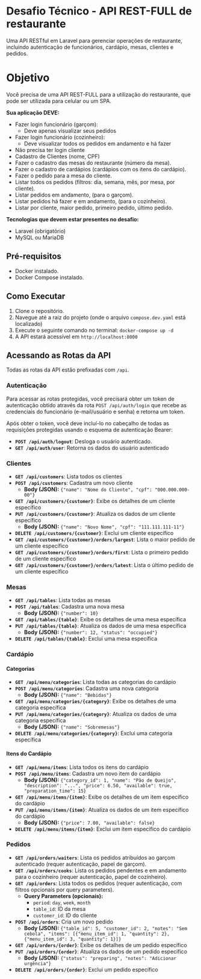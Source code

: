 # Desafio Técnico - API REST-FULL de restaurante
Uma API RESTful em Laravel para gerenciar operações de restaurante, incluindo autenticação de funcionários, cardápio, mesas, clientes e pedidos.

# Objetivo

Você precisa de uma API REST-FULL para a utilização do restaurante, que pode ser utilizada para celular ou um SPA.

**Sua aplicação DEVE:**

* Fazer login funcionário (garçom):
    * Deve apenas visualizar seus pedidos
* Fazer login funcionário (cozinheiro):
    * Deve visualizar todos os pedidos em andamento e há fazer
* Não precisa ter login cliente
* Cadastro de Clientes (nome, CPF)
* Fazer o cadastro das mesas do restaurante (número da mesa).
* Fazer o cadastro de cardápios (cardápios com os itens do cardápio).
* Fazer o pedido para a mesa do cliente.
* Listar todos os pedidos (filtros: dia, semana, mês, por mesa, por cliente).
* Listar pedidos em andamento, (para o garçom).
* Listar pedidos há fazer e em andamento, (para o cozinheiro).
* Listar por cliente, maior pedido, primeiro pedido, último pedido.

**Tecnologias que devem estar presentes no desafio:**

* Laravel (obrigatório)
* MySQL ou MariaDB

## Pré-requisitos

* Docker instalado.
* Docker Compose instalado.

## Como Executar

1.  Clone o repositório.
2.  Navegue até a raiz do projeto (onde o arquivo `compose.dev.yaml` está localizado)
3.  Execute o seguinte comando no terminal: `docker-compose up -d`
4.  A API estará acessível em `http://localhost:8000`

## Acessando as Rotas da API

Todas as rotas da API estão prefixadas com `/api`.

### Autenticação

Para acessar as rotas protegidas, você precisará obter um token de autenticação obtido através da rota `POST /api/auth/login` que recebe as credenciais do funcionário (e-mail/usuário e senha) e retorna um token.

Após obter o token, você deve incluí-lo no cabeçalho de todas as requisições protegidas usando o esquema de autenticação Bearer:

* **`POST /api/auth/logout`**: Desloga o usuário autenticado.
* **`GET /api/auth/user`**: Retorna os dados do usuário autenticado

### Clientes

* **`GET /api/customers`**: Lista todos os clientes 
* **`POST /api/customers`**: Cadastra um novo cliente 
    * **Body (JSON):** `{"name": "Nome do Cliente", "cpf": "000.000.000-00"}`
* **`GET /api/customers/{customer}`**: Exibe os detalhes de um cliente específico 
* **`PUT /api/customers/{customer}`**: Atualiza os dados de um cliente específico 
    * **Body (JSON):** `{"name": "Novo Nome", "cpf": "111.111.111-11"}`
* **`DELETE /api/customers/{customer}`**: Exclui um cliente específico 
* **`GET /api/customers/{customer}/orders/largest`**: Lista o maior pedido de um cliente específico 
* **`GET /api/customers/{customer}/orders/first`**: Lista o primeiro pedido de um cliente específico 
* **`GET /api/customers/{customer}/orders/latest`**: Lista o último pedido de um cliente específico 

### Mesas

* **`GET /api/tables`**: Lista todas as mesas 
* **`POST /api/tables`**: Cadastra uma nova mesa 
    * **Body (JSON):** `{"number": 10}`
* **`GET /api/tables/{table}`**: Exibe os detalhes de uma mesa específica 
* **`PUT /api/tables/{table}`**: Atualiza os dados de uma mesa específica 
    * **Body (JSON):** `{"number": 12, "status": "occupied"}`
* **`DELETE /api/tables/{table}`**: Exclui uma mesa específica 

### Cardápio

#### Categorias

* **`GET /api/menu/categories`**: Lista todas as categorias do cardápio 
* **`POST /api/menu/categories`**: Cadastra uma nova categoria 
    * **Body (JSON):** `{"name": "Bebidas"}`
* **`GET /api/menu/categories/{category}`**: Exibe os detalhes de uma categoria específica 
* **`PUT /api/menu/categories/{category}`**: Atualiza os dados de uma categoria específica 
    * **Body (JSON):** `{"name": "Sobremesas"}`
* **`DELETE /api/menu/categories/{category}`**: Exclui uma categoria específica 

#### Itens do Cardápio

* **`GET /api/menu/items`**: Lista todos os itens do cardápio 
* **`POST /api/menu/items`**: Cadastra um novo item do cardápio 
    * **Body (JSON):** `{"category_id": 1, "name": "Pão de Queijo", "description": "...", "price": 6.50, "available": true, "preparation_time": 15}`
* **`GET /api/menu/items/{item}`**: Exibe os detalhes de um item específico do cardápio 
* **`PUT /api/menu/items/{item}`**: Atualiza os dados de um item específico do cardápio 
    * **Body (JSON):** `{"price": 7.00, "available": false}`
* **`DELETE /api/menu/items/{item}`**: Exclui um item específico do cardápio 

### Pedidos

* **`GET /api/orders/waiters`**: Lista os pedidos atribuídos ao garçom autenticado (requer autenticação, papel de garçom).
* **`GET /api/orders/cooks`**: Lista os pedidos pendentes e em andamento para o cozinheiro (requer autenticação, papel de cozinheiro).
* **`GET /api/orders`**: Lista todos os pedidos (requer autenticação, com filtros opcionais por query parameters).
    * **Query Parameters (opcionais):**
        * `period`: `day`, `week`, `month`
        * `table_id`: ID da mesa
        * `customer_id`: ID do cliente
* **`POST /api/orders`**: Cria um novo pedido 
    * **Body (JSON):** `{"table_id": 5, "customer_id": 2, "notes": "Sem cebola", "items": [{"menu_item_id": 1, "quantity": 2}, {"menu_item_id": 3, "quantity": 1}]}`
* **`GET /api/orders/{order}`**: Exibe os detalhes de um pedido específico 
* **`PUT /api/orders/{order}`**: Atualiza os dados de um pedido específico 
    * **Body (JSON):** `{"status": "preparing", "notes": "Adicionar urgência"}`
* **`DELETE /api/orders/{order}`**: Exclui um pedido específico 
